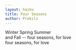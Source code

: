 ```yaml
---
layout: haiku
title: Four Seasons
author: Prokilz
---
```


Winter Spring Summer<br>
and Fall -- four seasons, for love<br>
four seasons, for love<br>
